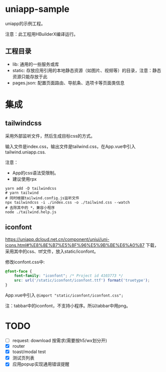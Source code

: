# uniapp-sample

uniapp的示例工程。

注意：此工程用HBuilderX编译运行。

## 工程目录

- lib: 通用的一些服务或库
- static: 存放应用引用的本地静态资源（如图片、视频等）的目录，注意：静态资源只能存放于此
- pages.json: 配置页面路由、导航条、选项卡等页面类信息

# 集成

## tailwindcss

采用外部监听文件，然后生成目标css的方式。

输入文件是index.css，输出文件是tailwind.css，在App.vue中引入tailwind.uniapp.css.

注意：
- App的css语法受限制。
- 建议使用rpx

```shell
yarn add -D tailwindcss
# yarn tailwind
# 同时根据tailwind.config.js监听文件 
npx tailwindcss -i ./index.css -o ./tailwind.css --watch
# 去除其中的 *，兼容小程序
node ./tailwind.help.js
```

## iconfont

https://uniapp.dcloud.net.cn/component/uniui/uni-icons.html#%E8%8E%B7%E5%8F%96%E5%9B%BE%E6%A0%87
下载，采用其中的css、ttf文件，放入static/iconfont。

修改iconfont.css中:
```css
@font-face {
    font-family: "iconfont"; /* Project id 4103773 */
    src: url('/static/iconfont/iconfont.ttf') format('truetype');
}
```

App.vue中引入 `@import "static/iconfont/iconfont.css";`

注：tabbar中的iconfont，不支持小程序。所以tabbar中用png。

# TODO

- [ ] request: download 按需求(需要按h5/wx划分开)
- [x] router
- [x] toast/modal test
- [x] 测试页列表
- [x] 应用popup实现通用错误提醒
